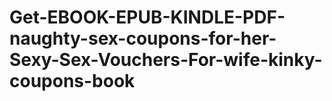 # Get-EBOOK-EPUB-KINDLE-PDF-naughty-sex-coupons-for-her-Sexy-Sex-Vouchers-For-wife-kinky-coupons-book